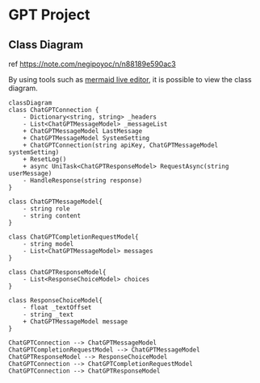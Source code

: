 ﻿# GPT Project

## Class Diagram
ref https://note.com/negipoyoc/n/n88189e590ac3

By using tools such as [mermaid live editor](https://mermaid-js.github.io/mermaid-live-editor/), it is possible to view the class diagram.
```mermaid  
classDiagram
class ChatGPTConnection {
    - Dictionary<string, string> _headers
    - List<ChatGPTMessageModel> _messageList
    + ChatGPTMessageModel LastMessage
    + ChatGPTMessageModel SystemSetting
    + ChatGPTConnection(string apiKey, ChatGPTMessageModel systemSetting)
    + ResetLog()
    + async UniTask<ChatGPTResponseModel> RequestAsync(string userMessage)
    - HandleResponse(string response)
}

class ChatGPTMessageModel{
    - string role
    - string content
}

class ChatGPTCompletionRequestModel{
    - string model
    - List<ChatGPTMessageModel> messages
}

class ChatGPTResponseModel{
    - List<ResponseChoiceModel> choices
}

class ResponseChoiceModel{
    - float _textOffset
    - string _text
    + ChatGPTMessageModel message
}

ChatGPTConnection --> ChatGPTMessageModel
ChatGPTCompletionRequestModel --> ChatGPTMessageModel
ChatGPTResponseModel --> ResponseChoiceModel
ChatGPTConnection --> ChatGPTCompletionRequestModel
ChatGPTConnection --> ChatGPTResponseModel
```